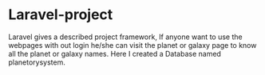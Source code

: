 # Laravel-project
Laravel gives a described project framework,
If anyone want to use the webpages with out login he/she can visit the planet or galaxy page to know all the planet or galaxy names.
Here I created a Database named planetorysystem.
